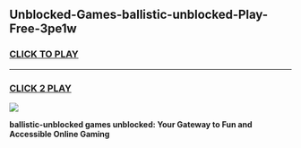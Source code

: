 
## Unblocked-Games-ballistic-unblocked-Play-Free-3pe1w
<h3>
<a href="https://premium76.site?title=ballistic-unblocked&ref=20M">CLICK TO PLAY</a></h3>
<hr>

<h3>
<a href="https://premium76.site?title=ballistic-unblocked&ref=20M">CLICK 2 PLAY</a>
  
</h3>

<a href="https://premium76.site?title=ballistic-unblocked&ref=19M"><img src="https://clearcache.store/games.png"></a>


**ballistic-unblocked games unblocked: Your Gateway to Fun and Accessible Online Gaming**
